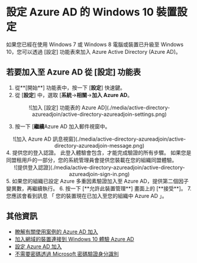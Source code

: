 <properties
    pageTitle="設定設定 Azure AD 的 Windows 10 裝置 |Microsoft Azure"
    description="說明如何使用者可以加入 Azure AD 透過 [設定] 功能表。"
    services="active-directory"
    documentationCenter=""
    authors="femila"
    manager="swadhwa"
    editor=""
    tags="azure-classic-portal"/>

<tags
    ms.service="active-directory"
    ms.workload="identity"
    ms.tgt_pltfrm="na"
    ms.devlang="na"
    ms.topic="article"
    ms.date="09/27/2016"
    ms.author="femila"/>

# <a name="set-up-a-windows-10-device-with-azure-ad-from-settings"></a>設定 Azure AD 的 Windows 10 裝置設定
如果您已經在使用 Windows 7 或 Windows 8 電腦或裝置已升級至 Windows 10，您可以透過 [設定] 功能表來加入 Azure Active Directory (Azure AD)。

## <a name="to-join-to-azure-ad-from-the-settings-menu"></a>若要加入至 Azure AD 從 [設定] 功能表


1. 從**[開始**] 功能表中，按一下 [**設定**] 快速鍵。
2. 從 [**設定**] 中，選取 [**系統**->**相關**->**加入 Azure AD**。
<center>
![加入 [設定] 功能表的 Azure AD](./media/active-directory-azureadjoin/active-directory-azureadjoin-settings.png)</center>

3. 按一下 [**繼續**Azure AD 加入郵件視窗中。
<center>
![加入 Azure AD 訊息視窗](./media/active-directory-azureadjoin/active-directory-azureadjoin-message.png)</center>
4. 提供您的登入認證。 此登入體驗會包含，才能完成驗證的所有步驟。 如果您是同盟租用戶的一部分，您的系統管理員會提供您裝載在您的組織同盟體驗。
<center>
![提供登入認證](./media/active-directory-azureadjoin/active-directory-azureadjoin-sign-in.png)</center>
5. 如果您的組織已設定 Azure 多重因素驗證加入至 Azure AD，提供第二個因子變異數，再繼續執行。
6. 按一下 [**允許此裝置管理**] 畫面上的 [**接受**]。
7. 您應該會看到訊息 「 您的裝置現在已加入至您的組織中 Azure AD 」。


## <a name="additional-information"></a>其他資訊
* [瞭解有關使用案例的 Azure AD 加入](active-directory-azureadjoin-deployment-aadjoindirect.md)
* [加入網域的裝置連接到 Windows 10 體驗 Azure AD](active-directory-azureadjoin-devices-group-policy.md)
* [設定 Azure AD 加入](active-directory-azureadjoin-setup.md)
* [不需要密碼透過 Microsoft 密碼驗證身分識別](active-directory-azureadjoin-passport.md)
